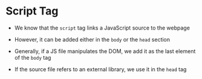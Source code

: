 # Script Tag

- We know that the `script` tag links a JavaScript source to the webpage

- However, it can be added either in the `body` or the `head` section

- Generally, if a JS file manipulates the DOM, we add it as the last element of
the `body` tag

- If the source file refers to an external library, we use it in the `head` tag
